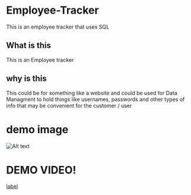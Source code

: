 # Employee-Tracker
This is an employee tracker that uses SQL


## What is this
This is an Employee tracker

## why is this
This could be for something like a website and could be used for Data Managment to hold things like usernames, passwords and other types of info that may be convenient for the customer / user

# demo image
![Alt text](https://file%2B.vscode-resource.vscode-cdn.net/c%3A/Users/rylie/bootcamp/MY%20CODE/Employee-Tracker/Assets/Screenshot%202023-03-16%20192700.png?version%3D1679020080718)



# DEMO VIDEO!
[label](Assets/Recording%202023-03-16%20230012.mp4)